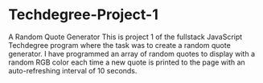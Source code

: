 # Techdegree-Project-1
 A Random Quote Generator
This is project 1 of the fullstack JavaScript Techdegree program where the task was to create a random quote generator.
I have programmed an array of random quotes to display with a random RGB color each time a new quote is printed to the page with an auto-refreshing interval of 10 seconds.
